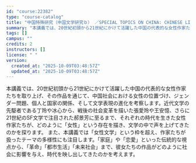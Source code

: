 ```yaml
---
id: "course:22382"
type: "course-catalog"
title: "中国特殊研究（中国文学研究ｂ） ／SPECIAL TOPICS ON CHINA: CHINESE LITERATURE (b)"
summary: "本講義では、20世紀初頭から21世紀にかけて活躍した中国の代表的な女性作家たちを取り上げ、その作品を通じて、中国社会における女性の位置づけ、ジェンダー問題、個人と国家の関係、そして文学表現の進化を考察します。近代文学の先駆者である丁玲や冰心…"
tags: []
campus: ""
credits: 2
instructors: []
license: " "
version:
  created_at: "2025-10-09T03:48:57Z"
  updated_at: "2025-10-09T03:48:57Z"
---
```


本講義では、20世紀初頭から21世紀にかけて活躍した中国の代表的な女性作家たちを取り上げ、その作品を通じて、中国社会における女性の位置づけ、ジェンダー問題、個人と国家の関係、そして文学表現の進化を考察します。近代文学の先駆者である丁玲や冰心から、戦後の社会変革を描いた張愛玲や王安憶、さらに21世紀のSF文学で注目された郝景芳に至るまで、それぞれの時代を生きた女性作家たちが、どのように「女性」という存在を描き、文学の中で声を上げてきたのかを探ります。 また、本講義では「女性文学」という枠を超え、作家たちが扱ったテーマの多様性にも注目します。「家庭」や「恋愛」といった伝統的な視点から、「革命」「都市生活」「未来社会」まで、彼女たちの作品がどのように社会に影響を与え、時代を映し出してきたのかを考えます。
